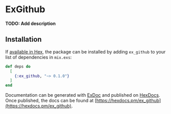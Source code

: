 # ExGithub

**TODO: Add description**

## Installation

If [available in Hex](https://hex.pm/docs/publish), the package can be installed
by adding `ex_github` to your list of dependencies in `mix.exs`:

```elixir
def deps do
  [
    {:ex_github, "~> 0.1.0"}
  ]
end
```

Documentation can be generated with [ExDoc](https://github.com/elixir-lang/ex_doc)
and published on [HexDocs](https://hexdocs.pm). Once published, the docs can
be found at [https://hexdocs.pm/ex_github](https://hexdocs.pm/ex_github).

